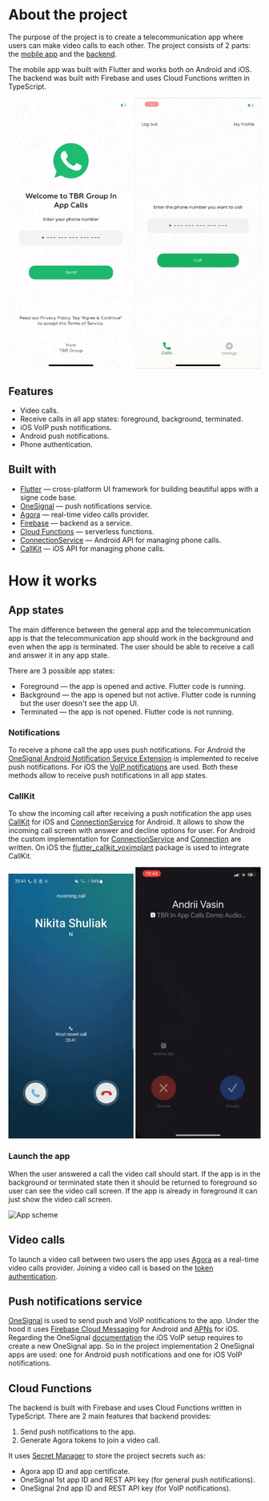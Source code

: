 # About the project

The purpose of the project is to create a telecommunication app where users can make video calls to each other. The
project consists of 2 parts: the [mobile app](calls_app) and the [backend](calls_firebase_cloud_functions).

The mobile app was built with Flutter and works both on Android and iOS. The backend was built with Firebase and uses
Cloud Functions written in TypeScript.

<p>
  <img alt="Sign in" src="assets/sign_in.gif" width="250"/>
  <img alt="Phone call" src="assets/phone_call.gif" width="250"/>
</p>

## Features

- Video calls.
- Receive calls in all app states: foreground, background, terminated.
- iOS VoIP push notifications.
- Android push notifications.
- Phone authentication.

## Built with

- [Flutter](https://flutter.dev/) — cross-platform UI framework for building beautiful apps with a signe code base.
- [OneSignal](https://onesignal.com/) — push notifications service.
- [Agora](https://www.agora.io/en/) — real-time video calls provider.
- [Firebase](https://firebase.google.com/) — backend as a service.
- [Cloud Functions](https://firebase.google.com/docs/functions) — serverless functions.
- [ConnectionService](https://developer.android.com/reference/android/telecom/ConnectionService) — Android API for
  managing phone calls.
- [CallKit](https://developer.apple.com/documentation/callkit) — iOS API for managing phone calls.

# How it works

## App states

The main difference between the general app and the telecommunication app is that the telecommunication app should work
in the background and even when the app is terminated. The user should be able to receive a call and answer it in any
app state.

There are 3 possible app states:

- Foreground — the app is opened and active. Flutter code is running.
- Background — the app is opened but not active. Flutter code is running but the user doesn't see the app UI.
- Terminated — the app is not opened. Flutter code is not running.

### Notifications

To receive a phone call the app uses push notifications. For Android
the [OneSignal Android Notification Service Extension](https://documentation.onesignal.com/docs/service-extensions#android-notification-service-extension)
is implemented to receive push notifications. For iOS
the [VoIP notifications](https://developer.apple.com/documentation/pushkit/responding_to_voip_notifications_from_pushkit/)
are used. Both these methods allow to receive push notifications in all app states.

### CallKit

To show the incoming call after receiving a push notification the app
uses [CallKit](https://developer.apple.com/documentation/callkit) for iOS
and [ConnectionService](https://developer.android.com/reference/android/telecom/ConnectionService) for Android. It
allows to show the incoming call screen with answer and decline options for user. For Android the custom implementation
for [ConnectionService](calls_app/android/app/src/main/kotlin/com/tbrgroup/in_app_calls_demo/connection_service/CallConnectionService.kt)
and [Connection](calls_app/android/app/src/main/kotlin/com/tbrgroup/in_app_calls_demo/connection_service/CallConnection.kt)
are written. On iOS the [flutter_callkit_voximplant](https://pub.dev/packages/flutter_callkit_voximplant) package is
used to integrate CallKit.

<p>
  <img alt="Sign in" src="assets/samsung_phone_call.gif" width="250"/>
  <img alt="Phone call" src="assets/iphone_phone_call.gif" width="250"/>
</p>

### Launch the app

When the user answered a call the video call should start. If the app is in the background or terminated state then it
should be returned to foreground so user can see the video call screen. If the app is already in foreground it can just
show the video call screen.

![App scheme](assets/app_scheme.png)

## Video calls

To launch a video call between two users the app uses [Agora](https://www.agora.io/en/) as a real-time video calls
provider. Joining a video call is based on
the [token authentication](https://docs.agora.io/en/video-calling/develop/integrate-token-generation?platform=android).

## Push notifications service

[OneSignal](https://onesignal.com/) is used to send push and VoIP notifications to the app. Under the hood it
uses [Firebase Cloud Messaging](https://firebase.google.com/docs/cloud-messaging) for Android
and [APNs](https://developer.apple.com/documentation/usernotifications/setting_up_a_remote_notification_server/sending_notification_requests_to_apns)
for iOS. Regarding the
OneSignal [documentation](https://documentation.onesignal.com/docs/voip-notifications#2-create-a-new-onesignal-app-for-your-voip-device-subscribers)
the iOS VoIP setup requires to create a new OneSignal app. So in the project implementation 2 OneSignal apps are used:
one for Android push notifications and one for iOS VoIP notifications.

## Cloud Functions

The backend is built with Firebase and uses Cloud Functions written in TypeScript. There are 2 main features that
backend provides:

1. Send push notifications to the app.
2. Generate Agora tokens to join a video call.

It uses [Secret Manager](https://cloud.google.com/secret-manager/docs/overview) to store the project secrets such as:

- Agora app ID and app certificate.
- OneSignal 1st app ID and REST API key (for general push notifications).
- OneSignal 2nd app ID and REST API key (for VoIP notifications).